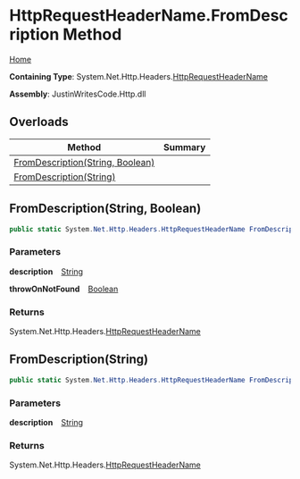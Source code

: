# HttpRequestHeaderName\.FromDescription Method

[Home](../../../../README.md)

**Containing Type**: System\.Net\.Http\.Headers\.[HttpRequestHeaderName](../README.md)

**Assembly**: JustinWritesCode\.Http\.dll

## Overloads

| Method | Summary |
| ------ | ------- |
| [FromDescription(String, Boolean)](#3127795949) | |
| [FromDescription(String)](#2509867026) | |

<a id="3127795949"></a>

## FromDescription\(String, Boolean\) 

```csharp
public static System.Net.Http.Headers.HttpRequestHeaderName FromDescription(string description, bool throwOnNotFound)
```

### Parameters

**description** &ensp; [String](https://docs.microsoft.com/en-us/dotnet/api/system.string)

**throwOnNotFound** &ensp; [Boolean](https://docs.microsoft.com/en-us/dotnet/api/system.boolean)

### Returns

System\.Net\.Http\.Headers\.[HttpRequestHeaderName](../README.md)

<a id="2509867026"></a>

## FromDescription\(String\) 

```csharp
public static System.Net.Http.Headers.HttpRequestHeaderName FromDescription(string description)
```

### Parameters

**description** &ensp; [String](https://docs.microsoft.com/en-us/dotnet/api/system.string)

### Returns

System\.Net\.Http\.Headers\.[HttpRequestHeaderName](../README.md)

